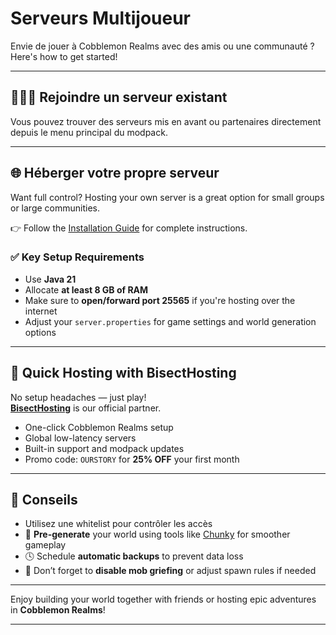 # Serveurs Multijoueur

Envie de jouer à Cobblemon Realms avec des amis ou une communauté ? Here's how to get started!

---

## 🧑‍🤝‍🧑 Rejoindre un serveur existant

Vous pouvez trouver des serveurs mis en avant ou partenaires directement depuis le menu principal du modpack.

---

## 🌐 Héberger votre propre serveur

Want full control? Hosting your own server is a great option for small groups or large communities.

👉 Follow the [Installation Guide](installation.md) for complete instructions.

### ✅ Key Setup Requirements

- Use **Java 21**
- Allocate **at least 8 GB of RAM**
- Make sure to **open/forward port 25565** if you're hosting over the internet
- Adjust your `server.properties` for game settings and world generation options

---

## 🚀 Quick Hosting with BisectHosting

No setup headaches — just play!\
**[BisectHosting](https://bisecthosting.com/CobblemonRealms)** is our official partner.

- One-click Cobblemon Realms setup
- Global low-latency servers
- Built-in support and modpack updates
- Promo code: `OURSTORY` for **25% OFF** your first month

---

## 🔐 Conseils

- Utilisez une whitelist pour contrôler les accès
- 🧱 **Pre-generate** your world using tools like [Chunky](mods-guides/chunky.md) for smoother gameplay
- 🕓 Schedule **automatic backups** to prevent data loss
- 🛑 Don’t forget to **disable mob griefing** or adjust spawn rules if needed

---

Enjoy building your world together with friends or hosting epic adventures in **Cobblemon Realms**!

****
